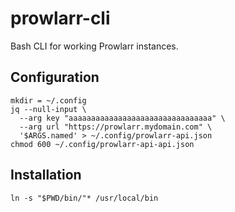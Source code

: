 # prowlarr-cli

Bash CLI for working Prowlarr instances.

## Configuration

```
mkdir = ~/.config
jq --null-input \
  --arg key "aaaaaaaaaaaaaaaaaaaaaaaaaaaaaaaa" \
  --arg url "https://prowlarr.mydomain.com" \
  '$ARGS.named' > ~/.config/prowlarr-api.json
chmod 600 ~/.config/prowlarr-api-api.json
```

## Installation

```
ln -s "$PWD/bin/"* /usr/local/bin
```
